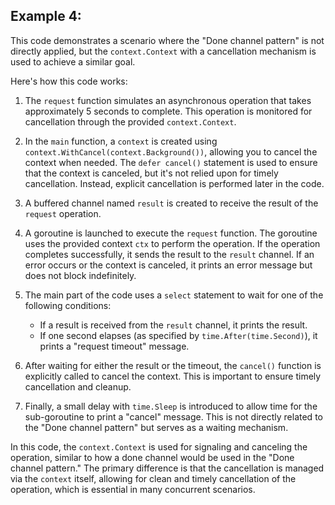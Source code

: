 ## Example 4:

This code demonstrates a scenario where the "Done channel pattern" is not directly applied, but the `context.Context` with a cancellation mechanism is used to achieve a similar goal.

Here's how this code works:

1. The `request` function simulates an asynchronous operation that takes approximately 5 seconds to complete. This operation is monitored for cancellation through the provided `context.Context`.

2. In the `main` function, a `context` is created using `context.WithCancel(context.Background())`, allowing you to cancel the context when needed. The `defer cancel()` statement is used to ensure that the context is canceled, but it's not relied upon for timely cancellation. Instead, explicit cancellation is performed later in the code.

3. A buffered channel named `result` is created to receive the result of the `request` operation.

4. A goroutine is launched to execute the `request` function. The goroutine uses the provided context `ctx` to perform the operation. If the operation completes successfully, it sends the result to the `result` channel. If an error occurs or the context is canceled, it prints an error message but does not block indefinitely.

5. The main part of the code uses a `select` statement to wait for one of the following conditions:
    - If a result is received from the `result` channel, it prints the result.
    - If one second elapses (as specified by `time.After(time.Second)`), it prints a "request timeout" message.

6. After waiting for either the result or the timeout, the `cancel()` function is explicitly called to cancel the context. This is important to ensure timely cancellation and cleanup.

7. Finally, a small delay with `time.Sleep` is introduced to allow time for the sub-goroutine to print a "cancel" message. This is not directly related to the "Done channel pattern" but serves as a waiting mechanism.

In this code, the `context.Context` is used for signaling and canceling the operation, similar to how a done channel would be used in the "Done channel pattern." The primary difference is that the cancellation is managed via the `context` itself, allowing for clean and timely cancellation of the operation, which is essential in many concurrent scenarios.